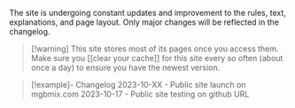 The site is undergoing constant updates and improvement to the rules, text, explanations, and page layout. Only major changes will be reflected in the changelog.

> [!warning] This site stores most of its pages once you access them. Make sure you [[clear your cache]] for this site every so often (about once a day) to ensure you have the newest version.


> [!example]- Changelog
> 2023-10-XX - Public site launch on mgbmix.com 
> 2023-10-17 - Public site testing on github URL
